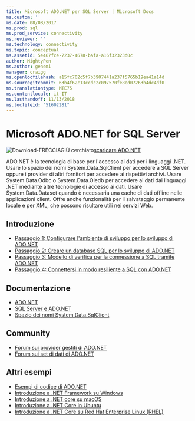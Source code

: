 ```yaml
---
title: Microsoft ADO.NET per SQL Server | Microsoft Docs
ms.custom: ''
ms.date: 08/08/2017
ms.prod: sql
ms.prod_service: connectivity
ms.reviewer: ''
ms.technology: connectivity
ms.topic: conceptual
ms.assetid: 5e467fce-7237-4678-bafa-a16f32323d0c
author: MightyPen
ms.author: genemi
manager: craigg
ms.openlocfilehash: a15fc702c5f7b3907441a237f5765b19ea41a14d
ms.sourcegitcommit: 63b4f62c13ccdc2c097570fe8ed07263b4dc4df0
ms.translationtype: MTE75
ms.contentlocale: it-IT
ms.lasthandoff: 11/13/2018
ms.locfileid: "51602281"
---
```

# <a name="microsoft-adonet-for-sql-server"></a>Microsoft ADO.NET for SQL Server

![Download-FRECCIAGIÙ cerchiato](../../ssdt/media/download.png)[scaricare ADO.NET](../sql-connection-libraries.md#anchor-20-drivers-relational-access)

ADO.NET è la tecnologia di base per l'accesso ai dati per i linguaggi .NET. Usare lo spazio dei nomi System.Data.SqlClient per accedere a SQL Server oppure i provider di altri fornitori per accedere ai rispettivi archivi. Usare System.Data.Odbc o System.Data.Oledb per accedere ai dati dai linguaggi .NET mediante altre tecnologie di accesso ai dati. Usare System.Data.Dataset quando è necessaria una cache di dati offline nelle applicazioni client. Offre anche funzionalità per il salvataggio permanente locale e per XML, che possono risultare utili nei servizi Web.  
  
## <a name="getting-started"></a>Introduzione  
* [Passaggio 1: Configurare l'ambiente di sviluppo per lo sviluppo di ADO.NET](step-1-configure-development-environment-for-ado-net-development.md)  
* [Passaggio 2: Creare un database SQL per lo sviluppo di ADO.NET](step-2-create-a-sql-database-for-ado-net-development.md)  
* [Passaggio 3: Modello di verifica per la connessione a SQL tramite ADO.NET](step-3-proof-of-concept-connecting-to-sql-using-ado-net.md)  
* [Passaggio 4: Connettersi in modo resiliente a SQL con ADO.NET](step-4-connect-resiliently-to-sql-with-ado-net.md)  
  
## <a name="documentation"></a>Documentazione  
* [ADO.NET](https://msdn.microsoft.com/library/e80y5yhx.aspx)  
* [SQL Server e ADO.NET](https://msdn.microsoft.com/library/kb9s9ks0.aspx)  
* [Spazio dei nomi System.Data.SqlClient](https://msdn.microsoft.com/library/system.data.sqlclient.aspx)  
  
## <a name="community"></a>Community  
* [Forum sui provider gestiti di ADO.NET](https://social.msdn.microsoft.com/Forums/adodotnetdataproviders/threads/)  
* [Forum sui set di dati di ADO.NET](https://social.msdn.microsoft.com/Forums/adodotnetdataset/threads)  
  
## <a name="more-samples"></a>Altri esempi  
* [Esempi di codice di ADO.NET](https://msdn.microsoft.com/library/dw70f090.aspx)  
* [Introduzione a .NET Framework su Windows](https://www.microsoft.com/sql-server/developer-get-started/csharp/win/)
* [Introduzione a .NET core su macOS](https://www.microsoft.com/sql-server/developer-get-started/csharp/macos/)
* [Introduzione a .NET Core in Ubuntu](https://www.microsoft.com/sql-server/developer-get-started/csharp/ubuntu/)
* [Introduzione a .NET Core su Red Hat Enterprise Linux (RHEL)](https://www.microsoft.com/sql-server/developer-get-started/csharp/rhel/)
  
